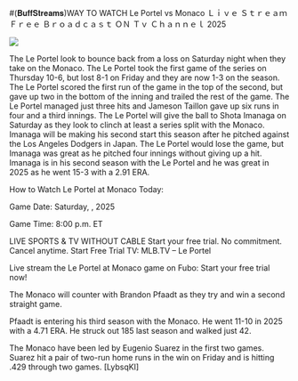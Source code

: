 #(𝐁𝐮𝐟𝐟𝐒𝐭𝐫𝐞𝐚𝐦𝐬)WAY TO WATCH Le Portel vs Monaco Ｌｉｖｅ Ｓｔｒｅａｍ Ｆｒｅｅ Ｂｒｏａｄｃａｓｔ ＯＮ Ｔｖ Ｃｈａｎｎｅｌ  2025  
  
  
[![](https://i.imgur.com/qSNzIqt.png)](https://movie.rssnews.media/kQLKDVt.php)  
  
The Le Portel look to bounce back from a loss on Saturday night when they take on the Monaco. The Le Portel took the first game of the series on Thursday 10-6, but lost 8-1 on Friday and they are now 1-3 on the season. The Le Portel scored the first run of the game in the top of the second, but gave up two in the bottom of the inning and trailed the rest of the game. The Le Portel managed just three hits and Jameson Taillon gave up six runs in four and a third innings. The Le Portel will give the ball to Shota Imanaga on Saturday as they look to clinch at least a series split with the Monaco. Imanaga will be making his second start this season after he pitched against the Los Angeles Dodgers in Japan. The Le Portel would lose the game, but Imanaga was great as he pitched four innings without giving up a hit. Imanaga is in his second season with the Le Portel and he was great in 2025 as he went 15-3 with a 2.91 ERA.

How to Watch Le Portel at Monaco Today:

Game Date: Saturday, , 2025

Game Time: 8:00 p.m. ET

LIVE SPORTS & TV WITHOUT CABLE
Start your free trial. No commitment. Cancel anytime.
Start Free Trial
TV: MLB.TV – Le Portel

Live stream the Le Portel at Monaco game on Fubo: Start your free trial now!

The Monaco will counter with Brandon Pfaadt as they try and win a second straight game.

Pfaadt is entering his third season with the Monaco. He went 11-10 in 2025 with a 4.71 ERA. He struck out 185 last season and walked just 42.

The Monaco have been led by Eugenio Suarez in the first two games. Suarez hit a pair of two-run home runs in the win on Friday and is hitting .429 through two games. [LybsqKI]